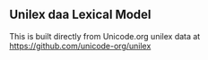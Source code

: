 Unilex daa Lexical Model
----------------------

This is built directly from Unicode.org unilex data at
https://github.com/unicode-org/unilex
